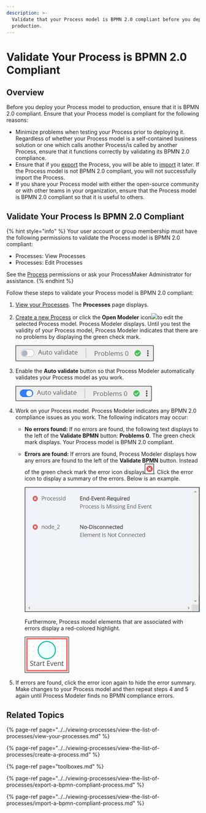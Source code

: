 ```yaml
---
description: >-
  Validate that your Process model is BPMN 2.0 compliant before you deploy it to
  production.
---
```


# Validate Your Process is BPMN 2.0 Compliant

## Overview

Before you deploy your Process model to production, ensure that it is BPMN 2.0 compliant. Ensure that your Process model is compliant for the following reasons:

* Minimize problems when testing your Process prior to deploying it. Regardless of whether your Process model is a self-contained business solution or one which calls another Process/is called by another Process, ensure that it functions correctly by validating its BPMN 2.0 compliance.
* Ensure that if you [export](../../viewing-processes/view-the-list-of-processes/export-a-bpmn-compliant-process.md) the Process, you will be able to [import](../../viewing-processes/view-the-list-of-processes/import-a-bpmn-compliant-process.md) it later. If the Process model is not BPMN 2.0 compliant, you will not successfully import the Process.
* If you share your Process model with either the open-source community or with other teams in your organization, ensure that the Process model is BPMN 2.0 compliant so that it is useful to others.

## Validate Your Process Is BPMN 2.0 Compliant

{% hint style="info" %}
Your user account or group membership must have the following permissions to validate the Process model is BPMN 2.0 compliant:

* Processes: View Processes
* Processes: Edit Processes

See the [Process](../../../processmaker-administration/permission-descriptions-for-users-and-groups.md#processes) permissions or ask your ProcessMaker Administrator for assistance.
{% endhint %}

Follow these steps to validate your Process model is BPMN 2.0 compliant:

1. ​[View your Processes](https://processmaker.gitbook.io/processmaker-4-community/-LPblkrcFWowWJ6HZdhC/~/drafts/-LRhVZm0ddxDcGGdN5ZN/primary/designing-processes/viewing-processes/view-the-list-of-processes/view-your-processes#view-all-processes). The **Processes** page displays.
2. ​[Create a new Process](https://processmaker.gitbook.io/processmaker-4-community/-LPblkrcFWowWJ6HZdhC/~/edit/drafts/-LauIZVG_nBSIczT8ilV/designing-processes/viewing-processes/view-the-list-of-processes/create-a-process) or click the **Open Modeler** icon​![](https://firebasestorage.googleapis.com/v0/b/gitbook-28427.appspot.com/o/assets%2F-LJ0aNaVW1m7sNsxVJLV%2F-LVxYmCLNQNVkqtm90bQ%2F-LVxdCH6161DyA6JCRG-%2FOpen%20Modeler%20Edit%20icon%20Processes%20page%20-%20Processes.png?alt=media&token=75758d17-e403-418c-80e0-47ae2dca3c23)to edit the selected Process model. Process Modeler displays. Until you test the validity of your Process model, Process Modeler indicates that there are no problems by displaying the green check mark.  

   ![](../../../.gitbook/assets/validate-bpmn-no-problems-process-modeler-processes.png)

3. Enable the **Auto validate** button so that Process Modeler automatically validates your Process model as you work.  

   ![](../../../.gitbook/assets/auto-validate-process-modeler-processes.png)

4. Work on your Process model. Process Modeler indicates any BPMN 2.0 compliance issues as you work. The following indicators may occur:
   * **No errors found:** If no errors are found, the following text displays to the left of the **Validate BPMN** button: **Problems 0**. The green check mark displays. Your Process model is BPMN 2.0 compliant.
   * **Errors are found:** If errors are found, Process Modeler displays how any errors are found to the left of the **Validate BPMN** button. Instead of the green check mark the error icon displays![](../../../.gitbook/assets/validate-bpmn-problems-errors-process-modeler-processes.png). Click the error icon to display a summary of the errors. Below is an example.  

     ![](../../../.gitbook/assets/validate-bpmn-problem-error-summary-process-modeler-processes.png)

     Furthermore, Process model elements that are associated with errors display a red-colored highlight.  

     ![](../../../.gitbook/assets/validate-bpmn-problem-error-highlight-process-modeler-processes.png)
5. If errors are found, click the error icon again to hide the error summary. Make changes to your Process model and then repeat steps 4 and 5 again until Process Modeler finds no BPMN compliance errors.

## Related Topics

{% page-ref page="../../viewing-processes/view-the-list-of-processes/view-your-processes.md" %}

{% page-ref page="../../viewing-processes/view-the-list-of-processes/create-a-process.md" %}

{% page-ref page="toolboxes.md" %}

{% page-ref page="../../viewing-processes/view-the-list-of-processes/export-a-bpmn-compliant-process.md" %}

{% page-ref page="../../viewing-processes/view-the-list-of-processes/import-a-bpmn-compliant-process.md" %}

